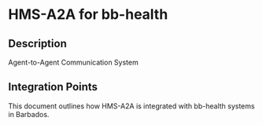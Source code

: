 # HMS-A2A for bb-health

## Description

Agent-to-Agent Communication System

## Integration Points

This document outlines how HMS-A2A is integrated with bb-health systems in Barbados.
